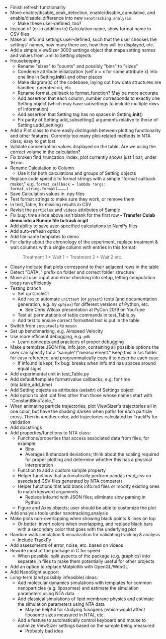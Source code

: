 - Finish refresh functionality
- Move enable/disable_peak_detection, enable/disable_cumulative, and enable/disable_difference into new `nanotracking.analysis`
  - Make these user-defined, too?
- Instead of (or in addition to) Calculation name, show format name in CSV files
- Make all info.md settings user-defined, such that the user chooses the settings' names, how many there are, how they will be displayed, etc.
- Add a simple ViewSizer 3000 settings object that maps setting names and values from .xml to Setting objects
- Housekeeping
  - Rename "sizes" to "counts" and possibly "bins" to "sizes"
  - Condense attribute initialization (self.x = x for some attribute x) into one line in Setting.__init__() and other places
  - Make diagram(s) of the codebase, laying out how data structures are handled, operated on, etc.
  - Rename format_callback to format_function? May be more accurate
  - Add assertion that each column_number corresponds to exactly one Setting object (which may have subsettings to include multiple rows of information)
  - Add assertion that Setting tag has no spaces in Setting.__init__()
  - Fix parity of Setting.add_subsetting() arguments relative to those of Settings.add_setting()
- Add a Plot class to more easily distinguish between plotting functionality and other features. Currently too many plot-related methods in NTA class; easy to get lost
- Validate concentration values displayed on the table. Are we using the correct volume in the calculation?
- Fix broken find_truncation_index; plot currently shows just 1 bar, under 16 nm.
- Rename Calculation to Column
  - Use it for both calculations and groups of Setting objects
- Replace code specific to format strings with a simple "format callback maker," e.g. `format_callback = lambda *args: format_string.format(…………)`
- Save Calculation values in .npy files
- Test format strings to make sure they work, or remove them
- In test_Table, fix missing results in CSV
- Revisit the `particles` and `videos` attributes of Sample
- Fix bug: time since above isn't blank for the first row
**- Transfer Colab demo into a Runme file to track in git**
- Add ability to save user-specified calculations to NumPy files
- Add auto-refresh option
- Add file name templates to demo
- For clarity about the chronology of the experiment, replace treatment & wait columns with a single column with entries in this format:
  > Treatment 1 +
  > Wait 1 +
  > Treatment 2 +
  > Wait 2
  > etc.
- Clearly indicate that plots correspond to their adjacent rows in the table
- Detect "DATA_" prefix on folder and correct folder structure
- Move all user input and error-checking into setup, letting computation loops run efficiently
- Testing branch
  - Set up CircleCI
  - Add `nox` to automate `unittest` (or `pytest`) tests (and documentation generation, e.g. by `sphinx`) for different versions of Python, etc.
    - See Chris Wilcox presentation at PyCon 2019 on YouTube
  - Test all permutations of table commands in test_Table.py
  - Add test to ensure correct formatted text is put in the table
- Switch from `setuptools` to `meson`
- Set up benchmarking, e.g. Airspeed Velocity
- Use more efficient debugging, e.g. `pdb`
  - Learn concepts and practices of proper debugging
- Make a template JSON file, info.json, containing all possible options the user can specify for a "sample"/"measurement." Keep this in src folder for easy reference, and programmatically copy it to describe each case.
  - If info.md is kept, fix bug: breaks when info.md has spaces around equal signs
- Add experimental unit in test_Table.py
- Add default/template format/value callbacks, e.g. for time (nta.table_add_time)
- Add Setting objects as attributes (setattr) of Settings object
- Add option to plot .dat files other than those whose names start with "ConstantBinsTable_"
- When animating particle trajectories, plot ViewSizer's trajectories all in one color, but have the shading darken when paths for each particle cross. Then in another color, add trajectories calculated by TrackPy for validation
- Add docstrings
- Add properties/functions to NTA class:
  - Functions/properties that access associated data from files, for example:
    - Bins
    - Averages & standard deviations; think about the scaling required for proper plotting and determine whether this has a physical interpretation
  - Function to add a custom sample property
  - Helper functions that automatically perform pandas.read_csv on associated CSV files generated by NTA.compare()
  - Helper functions that add blank info.md files or modify existing ones to match keyword arguments
    - Replace info.md with JSON files; eliminate slow parsing in Python
  - Figure and Axes objects; user should be able to customize the plot
- Add analysis tools under nanotracking.analysis
- Make plots non-overlapping when showing black points & lines on top
  - Or better: invert colors when overlapping, and replace black bars with a secondary color that goes with the underlying plot
- Random walk simulation & visualization for validating tracking & analysis
  - Include TrackPy
- Add assessments of error, noise, etc. based on videos
- Rewrite most of the package in C for speed
  - When possible, split aspects of the package (e.g. graphics) into separate .h files to make them potentially useful for other projects
- Add an option to replace Matplotlib with OpenGL/WebGL
- Add NanoSight support
- Long-term (and possibly infeasible) ideas:
  - Add molecular dynamics simulations with templates for common nanoparticles (e.g. liposomes) and estimate the simulation parameters using NTA data
  - Add classical simulations of lipid membrane physics and estimate the simulation parameters using NTA data
    - May be helpful for studying fusogens (which would affect liposome sizes measured in NTA), etc.
  - Add a feature to automatically control keyboard and mouse to optimize ViewSizer settings based on the sample being measured
    - Probably bad idea